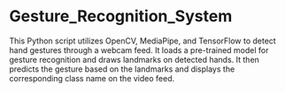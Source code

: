 # Gesture_Recognition_System
This Python script utilizes OpenCV, MediaPipe, and TensorFlow to detect hand gestures through a webcam feed. It loads a pre-trained model for gesture recognition and draws landmarks on detected hands. It then predicts the gesture based on the landmarks and displays the corresponding class name on the video feed.
